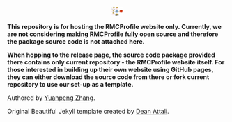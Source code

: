 <p align="center">
  <img src="/docs/assets/img/Complexmodelling_rmc.png" style="height:20px;"/>
</p>

**This repository is for hosting the RMCProfile website only. Currently, we are not considering making RMCProfile fully open source and therefore the package source code is not attached here.**

**When hopping to the release page, the source code package provided there contains only current repository - the RMCProfile website itself. For those interested in building up their own website using GitHub pages, they can either download the source code from there or fork current repository to use our set-up as a template.**

Authored by <a target="_blank" href="https://www.iris2020.net">Yuanpeng Zhang</a>.

Original Beautiful Jekyll template created by <a target="_blank" href="https://github.com/daattali/beautiful-jekyll">Dean Attali</a>.
